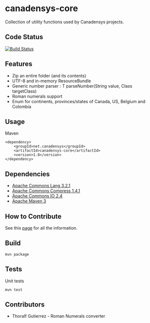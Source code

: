 canadensys-core
===============

Collection of utility functions used by Canadensys projects.

Code Status
-----------
[![Build Status](https://travis-ci.org/Canadensys/canadensys-core.png)](https://travis-ci.org/Canadensys/canadensys-core)

Features
--------
* Zip an entire folder (and its contents)
* UTF-8 and in-memory ResourceBundle
* Generic number parser : T parseNumber(String value, Class<T> targetClass)
* Roman numerals support
* Enum for continents, provinces/states of Canada, US, Belgium and Colombia

Usage
-----
Maven
```
<dependency>
	<groupId>net.canadensys</groupId>
	<artifactId>canadensys-core</artifactId>
	<version>1.8</version>
</dependency>
```

Dependencies
------------
* [Apache Commons Lang 3.2.1](http://commons.apache.org/lang/)
* [Apache Commons Compress 1.4.1](http://commons.apache.org/compress/)
* [Apache Commons IO 2.4](http://commons.apache.org/io/)
* [Apache Maven 3](http://maven.apache.org/)

How to Contribute
-----------------
See this [page](https://github.com/Canadensys/canadensys-core/wiki/How-to-contribute) for all the information.

Build
-----
```
mvn package
```

Tests
-----
Unit tests
```
mvn test
```

Contributors
-----------
* Thoralf Gutierrez - Roman Numerals converter
